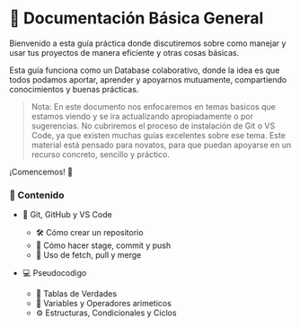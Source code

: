 # 🚀 Documentación Básica General
Bienvenido a esta guía práctica donde discutiremos sobre como manejar y usar tus proyectos de manera eficiente y otras cosas básicas.

Esta guía funciona como un Database colaborativo, donde la idea es que todos podamos aportar, aprender y apoyarnos mutuamente, compartiendo conocimientos y buenas prácticas.

> Nota:
> En este documento nos enfocaremos en temas basicos que estamos viendo y se ira actualizando apropiadamente o por sugerencias.
> No cubriremos el proceso de instalación de Git o VS Code, ya que existen muchas guías excelentes sobre ese tema.
> Este material está pensado para novatos, para que puedan apoyarse en un recurso concreto, sencillo y práctico.

¡Comencemos! 🚦

### 📄 Contenido

- 🔀 Git, GitHub y VS Code
  - 🛠️ Cómo crear un repositorio
  - 📝 Cómo hacer stage, commit y push
  - 🔄 Uso de fetch, pull y merge

- 💻 Pseudocodigo
  - 🧠 Tablas de Verdades
  - 🔢 Variables y Operadores arimeticos
  - ⚙️ Estructuras, Condicionales y Ciclos

